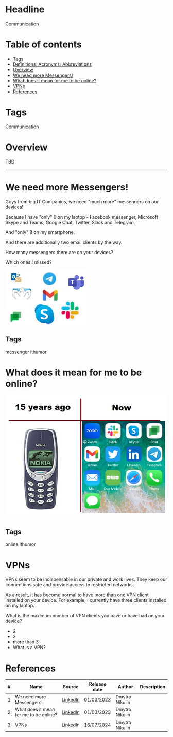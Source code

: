 # Headline
Communication

# Table of contents
- [Tags](./Communication.md#tags)
- [Definitions, Acronyms, Abbreviations](./Communication.md#definitions-acronyms-abbreviations)
- [Overview](./Communication.md#overview)
- [We need more Messengers!](./Communication.md#we-need-more-messengers)
- [What does it mean for me to be online?](./Communication.md#what-does-it-mean-for-me-to-be-online)
- [VPNs](./Communication.md#vpns)
- [References](./Communication.md#references)

# Tags
Communication

# Overview
TBD 

---

# We need more Messengers!

Guys from big IT Companies, we need "much more" messengers on our devices!

Because I have "only" 6 on my laptop - Facebook messenger, Microsoft Skype and Teams, Google Chat, Twitter, Slack and Telegram.

And "only" 8 on my smartphone.

And there are additionally two email clients by the way.

How many messengers there are on your devices?

Which ones I missed?

<img src="./Images/MoreMessengers.jpg" alt="More Messengers" />

## Tags
messenger ithumor

# What does it mean for me to be online?
<img src="./Images/BeingOnline.jpg" alt="BeingOnline" />

## Tags
online ithumor

# VPNs
VPNs seem to be indispensable in our private and work lives.
They keep our connections safe and provide access to restricted networks. 

As a result, it has become normal to have more than one VPN client installed on your device.
For example, I currently have three clients installed on my laptop.

What is the maximum number of VPN clients you have or have had on your device?
- 2
- 3
- more than 3
- What is a VPN?

# References
| # | Name                 | Source                | Release date           |  Author                 | Description   |
| - | ---------------------|---------------------- |----------------------- | ----------------------- |:-------------:|
| 1 |We need more Messengers! | [LinkedIn](https://www.linkedin.com/posts/dimanikulin_messenger-ithumor-activity-7040961774296154112-Tg-G?utm_source=share&utm_medium=member_desktop) | 01/03/2023 | Dmytro Nikulin | |
| 2 |What does it mean for me to be online? | [LinkedIn](https://www.linkedin.com/posts/dimanikulin_online-messenger-nokia-activity-7008705718677573632-aA2C?utm_source=share&utm_medium=member_desktop)| 01/03/2023 | Dmytro Nikulin | | 
| 3 |VPNs | [LinkedIn](https://www.linkedin.com/posts/dimanikulin_vpns-safework-vpnclient-activity-7218879732392554496-n-Pg?utm_source=share&utm_medium=member_desktop) | 16/07/2024 | Dmytro Nikulin | |